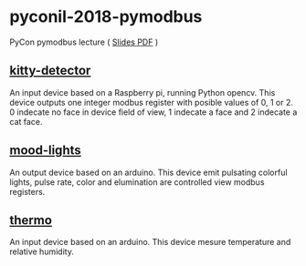 # pyconil-2018-pymodbus

PyCon pymodbus lecture ( [Slides PDF](https://github.com/yaacov/pyconil-2018-pymodbus/blob/master/PyModbus%20-%20PyCon%20IL%202018.pdf) )

## [kitty-detector](https://github.com/yaacov/pyconil-2018-pymodbus/tree/master/kitty-detector)

An input device based on a Raspberry pi, running Python opencv. This device outputs one integer modbus register
with posible values of 0, 1 or 2. 0 indecate no face in device field of view, 1 indecate a face and 2 indecate a cat face.

## [mood-lights](https://github.com/yaacov/pyconil-2018-pymodbus/tree/master/mood-lights)

An output device based on an arduino. This device emit pulsating colorful lights, pulse rate, color and elumination
are controlled view modbus registers.

## [thermo](https://github.com/yaacov/pyconil-2018-pymodbus/tree/master/thermo)

An input device based on an arduino. This device mesure temperature and relative humidity.
